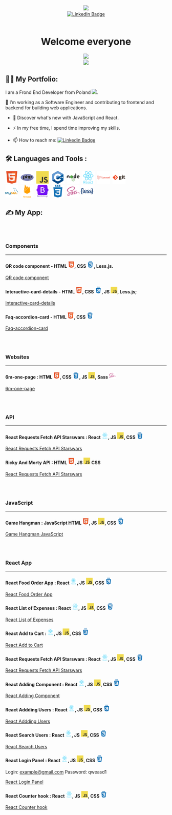
<div id="header" align="center">
  <img src="https://media.giphy.com/media/M9gbBd9nbDrOTu1Mqx/giphy.gif" width="100"/>
</div>
<div id="badges" align="center">
  <a href="https://www.linkedin.com/in/pawe%C5%82-rz%C4%85sa-232165261">
    <img src="https://img.shields.io/badge/LinkedIn-blue?style=for-the-badge&logo=linkedin&logoColor=white" alt="LinkedIn Badge"/>
  </a>
  <div>
    <img src="https://komarev.com/ghpvc/?username=ArtBoys&style=flat-square&color=blue" alt=""/>
  </div>
</div>

<div align="center">
  <div> <h1 style="font-size:30px">Welcome everyone</span></div>
  <div> <img src="https://media.giphy.com/media/hvRJCLFzcasrR4ia7z/giphy.gif" width="50px"/></div>
</diV>



<div id="header" align="center">
  <img src="https://media.giphy.com/media/qgQUggAC3Pfv687qPC/giphy.gif" width="600"/>
</div>

## :woman_technologist: My Portfolio:

I am a Frond End Developer from Poland <img src="https://media.giphy.com/media/WUlplcMpOCEmTGBtBW/giphy.gif" width="30">.

:telescope: I’m working as a Software Engineer and contributing to frontend and backend for building web applications.

- :seedling: Discover what's new with JavaScript and React.

- :zap: In my free time, I spend time improving my skills.

- :mailbox: How to reach me: [![Linkedin Badge](https://img.shields.io/badge/LinkedIn-blue?style=for-the-badge&logo=linkedin&logoColor=white)](https://www.linkedin.com/in/pawe%C5%82-rz%C4%85sa-232165261)

<a href="qr-code-9oahptvt2-artboysproject-gmailcom.vercel.app"></a>

## :hammer_and_wrench: Languages and Tools :
<div>
  <img src="https://github.com/devicons/devicon/blob/master/icons/html5/html5-original.svg" title="HTML5" alt="HTML" width="40" height="40"/>&nbsp;
  <img src="https://github.com/devicons/devicon/blob/master/icons/php/php-original.svg" title="PHP" alt="PHP" width="40" height="40"/>&nbsp;
  <img src="https://github.com/devicons/devicon/blob/master/icons/javascript/javascript-original.svg" title="JavaScript" alt="JavaScript" width="40" height="40"/>&nbsp;
  <img src="https://github.com/devicons/devicon/blob/master/icons/cplusplus/cplusplus-original.svg" title="C++"  alt="C++" width="40" height="40"/>&nbsp;
  <img src="https://github.com/devicons/devicon/blob/master/icons/nodejs/nodejs-original-wordmark.svg" title="NodeJS" alt="NodeJS" width="40" height="40"/>&nbsp;
  <img src="https://github.com/devicons/devicon/blob/master/icons/react/react-original-wordmark.svg" title="React" alt="React" width="40" height="40"/>&nbsp;
  <img src="https://github.com/devicons/devicon/blob/master/icons/laravel/laravel-original-wordmark.svg" title="Laravel"  alt="Laravel" width="40" height="40"/>&nbsp;
  <img src="https://github.com/devicons/devicon/blob/master/icons/git/git-original-wordmark.svg" title="Git" **alt="Git" width="40" height="40"/>
  <br>
  <img src="https://github.com/devicons/devicon/blob/master/icons/mysql/mysql-original-wordmark.svg" title="MySQL"  alt="MySQL" width="40" height="40"/>&nbsp;
  <img src="https://github.com/devicons/devicon/blob/master/icons/firebase/firebase-plain-wordmark.svg" title="Firebase" alt="Firebase" width="40" height="40"/>&nbsp;
  <img src="https://github.com/devicons/devicon/blob/master/icons/bootstrap/bootstrap-original-wordmark.svg" title="Bootstrap" alt="Bootstrap" width="40" height="40"/>&nbsp;
  <img src="https://github.com/devicons/devicon/blob/master/icons/css3/css3-plain-wordmark.svg"  title="CSS3" alt="CSS" width="40" height="40"/>&nbsp;
  <img src="https://github.com/devicons/devicon/blob/master/icons/sass/sass-original.svg" title="Sass" alt="Sass" width="40" height="40"/>
  <img src="https://github.com/devicons/devicon/blob/master/icons/less/less-plain-wordmark.svg" title="Less" alt="Less" width="40" height="40"/>
</div>

<!--   <img src="https://github.com/devicons/devicon/blob/master/icons/java/java-original-wordmark.svg" title="Java" alt="Java" width="40" height="40"/>&nbsp; -->
<!--   <img src="https://github.com/devicons/devicon/blob/master/icons/spring/spring-original-wordmark.svg" title="Spring" alt="Spring" width="40" height="40"/>&nbsp; -->
<!--   <img src="https://github.com/devicons/devicon/blob/master/icons/materialui/materialui-original.svg" title="Material UI" alt="Material UI" width="40" height="40"/>&nbsp; -->
<!--   <img src="https://github.com/devicons/devicon/blob/master/icons/flutter/flutter-original.svg" title="Flutter" alt="Flutter" width="40" height="40"/>&nbsp; -->
<!--   <img src="https://github.com/devicons/devicon/blob/master/icons/redux/redux-original.svg" title="Redux" alt="Redux " width="40" height="40"/>&nbsp; -->
<!--   <img src="https://github.com/devicons/devicon/blob/master/icons/gatsby/gatsby-original.svg" title="Gatsby"  alt="Gatsby" width="40" height="40"/>&nbsp; -->
<!--   <img src="https://github.com/devicons/devicon/blob/master/icons/amazonwebservices/amazonwebservices-plain-wordmark.svg" title="AWS" alt="AWS" width="40" height="40"/>&nbsp; -->
<!--
### :fire: My Stats :
[![GitHub Streak](https://streak-stats.demolab.com/?user=ArtBoys)](https://git.io/streak-stats)
-->
<!--
[![Top Langs](https://github-readme-stats.vercel.app/api/top-langs/?username=ArtBoys)](https://github.com/anuraghazra/github-readme-stats)
[![Top Langs](https://github-readme-stats.vercel.app/api/top-langs/?username=ArtBoys&layout=compact&theme=vision-friendly-dark)](https://github.com/anuraghazra/github-readme-stats)
-->


## :writing_hand: My App:

<br></br>
### Components
<hr>

#### QR code component - HTML <img src="https://github.com/devicons/devicon/blob/master/icons/html5/html5-original.svg" title="HTML5" alt="HTML" width="20" height="20"/>, CSS <img src="https://github.com/devicons/devicon/blob/master/icons/css3/css3-plain-wordmark.svg"  title="CSS3" alt="CSS" width="21" height="21"/>, Less.js.
<div>
        <a href="https://qr-code-pied.vercel.app">QR code component </a>
</div>

#### Interactive-card-details -  HTML <img src="https://github.com/devicons/devicon/blob/master/icons/html5/html5-original.svg" title="HTML5" alt="HTML" width="20" height="20"/>, CSS <img src="https://github.com/devicons/devicon/blob/master/icons/css3/css3-plain-wordmark.svg"  title="CSS3" alt="CSS" width="21" height="21"/>, JS <img src="https://github.com/devicons/devicon/blob/master/icons/javascript/javascript-original.svg" title="JavaScript" alt="JavaScript" width="21" height="21"/>, Less.js;
<div>
      <a href="https://interactive-card-details-drab.vercel.app">Interactive-card-details</a>
</div>

#### Faq-accordion-card -   HTML <img src="https://github.com/devicons/devicon/blob/master/icons/html5/html5-original.svg" title="HTML5" alt="HTML" width="20" height="20"/>, CSS <img src="https://github.com/devicons/devicon/blob/master/icons/css3/css3-plain-wordmark.svg"  title="CSS3" alt="CSS" width="21" height="21"/>

   <div>
     <a href="https://faq-accordion-card-six-ashy.vercel.app/">Faq-accordion-card</a>
  </div>



<br></br>
### Websites
<hr>

#### 6m-one-page : HTML <img src="https://github.com/devicons/devicon/blob/master/icons/html5/html5-original.svg" title="HTML5" alt="HTML" width="20" height="20"/>, CSS <img src="https://github.com/devicons/devicon/blob/master/icons/css3/css3-plain-wordmark.svg"  title="CSS3" alt="CSS" width="21" height="21"/>, JS <img src="https://github.com/devicons/devicon/blob/master/icons/javascript/javascript-original.svg" title="JavaScript" alt="JavaScript" width="21" height="21"/>, Sass <img src="https://github.com/devicons/devicon/blob/master/icons/sass/sass-original.svg" title="Sass" alt="Sass" width="21" height="21"/>
 <div>
      <a href="https://6m-one-page.vercel.app">6m-one-page</a>
  </div>
  
<br></br>
### API
<hr>

#### React Requests Fetch API Starswars : React <img src="https://github.com/devicons/devicon/blob/master/icons/react/react-original-wordmark.svg" title="React" alt="React" width="20" height="20"/>, JS <img src="https://github.com/devicons/devicon/blob/master/icons/javascript/javascript-original.svg" title="JavaScript" alt="JavaScript" width="21" height="21"/>, CSS <img src="https://github.com/devicons/devicon/blob/master/icons/css3/css3-plain-wordmark.svg"  title="CSS3" alt="CSS" width="21" height="21"/>
 <div>
     <a href="https://react-requests-starswars.vercel.app/"> React Requests Fetch API Starswars </a>
  </div>


#### Ricky And Morty API : HTML <img src="https://github.com/devicons/devicon/blob/master/icons/html5/html5-original.svg" title="HTML5" alt="HTML" width="20" height="20"/>, JS <img src="https://github.com/devicons/devicon/blob/master/icons/javascript/javascript-original.svg" title="JavaScript" alt="JavaScript" width="21" height="21"/> CSS
<div>
     <a href="https://ricky-and-morty-api-rho.vercel.app/"> React Requests Fetch API Starswars </a>
  </div>

 
<br></br>
### JavaScript
<hr>

#### Game Hangman : JavaScript  HTML <img src="https://github.com/devicons/devicon/blob/master/icons/html5/html5-original.svg" title="HTML5" alt="HTML" width="20" height="20"/>, JS <img src="https://github.com/devicons/devicon/blob/master/icons/javascript/javascript-original.svg" title="JavaScript" alt="JavaScript" width="21" height="21"/>, CSS <img src="https://github.com/devicons/devicon/blob/master/icons/css3/css3-plain-wordmark.svg"  title="CSS3" alt="CSS" width="21" height="21"/>
 <div>
     <a href="https://game-hangman-kappa.vercel.app"> Game Hangman JavaScript </a>
 </div>
  

<br></br>
### React App
<hr>

#### React Food Order App : React <img src="https://github.com/devicons/devicon/blob/master/icons/react/react-original-wordmark.svg" title="React" alt="React" width="20" height="20"/>, JS <img src="https://github.com/devicons/devicon/blob/master/icons/javascript/javascript-original.svg" title="JavaScript" alt="JavaScript" width="21" height="21"/>, CSS <img src="https://github.com/devicons/devicon/blob/master/icons/css3/css3-plain-wordmark.svg"  title="CSS3" alt="CSS" width="21" height="21"/>
 <div>
     <a href="https://react-food-order-app-main.vercel.app/"> React Food Order App </a>
 </div>

 #### React List of Expenses : React <img src="https://github.com/devicons/devicon/blob/master/icons/react/react-original-wordmark.svg" title="React" alt="React" width="20" height="20"/>, JS <img src="https://github.com/devicons/devicon/blob/master/icons/javascript/javascript-original.svg" title="JavaScript" alt="JavaScript" width="21" height="21"/>, CSS <img src="https://github.com/devicons/devicon/blob/master/icons/css3/css3-plain-wordmark.svg"  title="CSS3" alt="CSS" width="21" height="21"/>
 <div>
     <a href="https://react-spending-money.vercel.app">React List of Expenses</a>
  </div>

#### React Add to Cart : <img src="https://github.com/devicons/devicon/blob/master/icons/react/react-original-wordmark.svg" title="React" alt="React" width="20" height="20"/>, JS <img src="https://github.com/devicons/devicon/blob/master/icons/javascript/javascript-original.svg" title="JavaScript" alt="JavaScript" width="21" height="21"/>, CSS <img src="https://github.com/devicons/devicon/blob/master/icons/css3/css3-plain-wordmark.svg"  title="CSS3" alt="CSS" width="21" height="21"/>
 <div>
     <a href="https://react-advanced-redux-dusky.vercel.app">React Add to Cart</a>
  </div>

#### React Requests Fetch API Starswars : React <img src="https://github.com/devicons/devicon/blob/master/icons/react/react-original-wordmark.svg" title="React" alt="React" width="20" height="20"/>, JS <img src="https://github.com/devicons/devicon/blob/master/icons/javascript/javascript-original.svg" title="JavaScript" alt="JavaScript" width="21" height="21"/>, CSS <img src="https://github.com/devicons/devicon/blob/master/icons/css3/css3-plain-wordmark.svg"  title="CSS3" alt="CSS" width="21" height="21"/>
 <div>
     <a href="https://react-requests-starswars.vercel.app/"> React Requests Fetch API Starswars </a>
  </div>

#### React Adding Component :  React <img src="https://github.com/devicons/devicon/blob/master/icons/react/react-original-wordmark.svg" title="React" alt="React" width="20" height="20"/>, JS <img src="https://github.com/devicons/devicon/blob/master/icons/javascript/javascript-original.svg" title="JavaScript" alt="JavaScript" width="21" height="21"/>, CSS <img src="https://github.com/devicons/devicon/blob/master/icons/css3/css3-plain-wordmark.svg"  title="CSS3" alt="CSS" width="21" height="21"/>
 <div>
     <a href="https://react-adding-component-bug.vercel.app/">React Adding Component</a>
  </div>

#### React Addding Users :  React <img src="https://github.com/devicons/devicon/blob/master/icons/react/react-original-wordmark.svg" title="React" alt="React" width="20" height="20"/>, JS <img src="https://github.com/devicons/devicon/blob/master/icons/javascript/javascript-original.svg" title="JavaScript" alt="JavaScript" width="21" height="21"/>, CSS <img src="https://github.com/devicons/devicon/blob/master/icons/css3/css3-plain-wordmark.svg"  title="CSS3" alt="CSS" width="21" height="21"/>
 <div>
     <a href="https://react-addding-users.vercel.app/">React Addding Users</a>
  </div>

#### React Search Users : React <img src="https://github.com/devicons/devicon/blob/master/icons/react/react-original-wordmark.svg" title="React" alt="React" width="20" height="20"/>, JS <img src="https://github.com/devicons/devicon/blob/master/icons/javascript/javascript-original.svg" title="JavaScript" alt="JavaScript" width="21" height="21"/>, CSS <img src="https://github.com/devicons/devicon/blob/master/icons/css3/css3-plain-wordmark.svg"  title="CSS3" alt="CSS" width="21" height="21"/>
 <div>
     <a href="https://react-class-base.vercel.app/"> React Search Users </a>
  </div>


#### React Login Panel : React <img src="https://github.com/devicons/devicon/blob/master/icons/react/react-original-wordmark.svg" title="React" alt="React" width="20" height="20"/>, JS <img src="https://github.com/devicons/devicon/blob/master/icons/javascript/javascript-original.svg" title="JavaScript" alt="JavaScript" width="21" height="21"/>, CSS <img src="https://github.com/devicons/devicon/blob/master/icons/css3/css3-plain-wordmark.svg"  title="CSS3" alt="CSS" width="21" height="21"/> 
Login: example@gmail.com
Password: qweasd1
 <div>
     <a href="https://react-typical-page.vercel.app/">React Login Panel</a>
  </div>
  
#### React Counter hook : React <img src="https://github.com/devicons/devicon/blob/master/icons/react/react-original-wordmark.svg" title="React" alt="React" width="20" height="20"/>, JS <img src="https://github.com/devicons/devicon/blob/master/icons/javascript/javascript-original.svg" title="JavaScript" alt="JavaScript" width="21" height="21"/>, CSS <img src="https://github.com/devicons/devicon/blob/master/icons/css3/css3-plain-wordmark.svg"  title="CSS3" alt="CSS" width="21" height="21"/>
 <div>
     <a href="https://react-custom-hook-rho.vercel.app/"> React Counter hook </a>
  </div>

  






  

 

  

   

